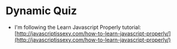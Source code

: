 # Dynamic Quiz

* I'm following the Learn Javascript Properly tutorial: [http://javascriptissexy.com/how-to-learn-javascript-properly/](http://javascriptissexy.com/how-to-learn-javascript-properly/)